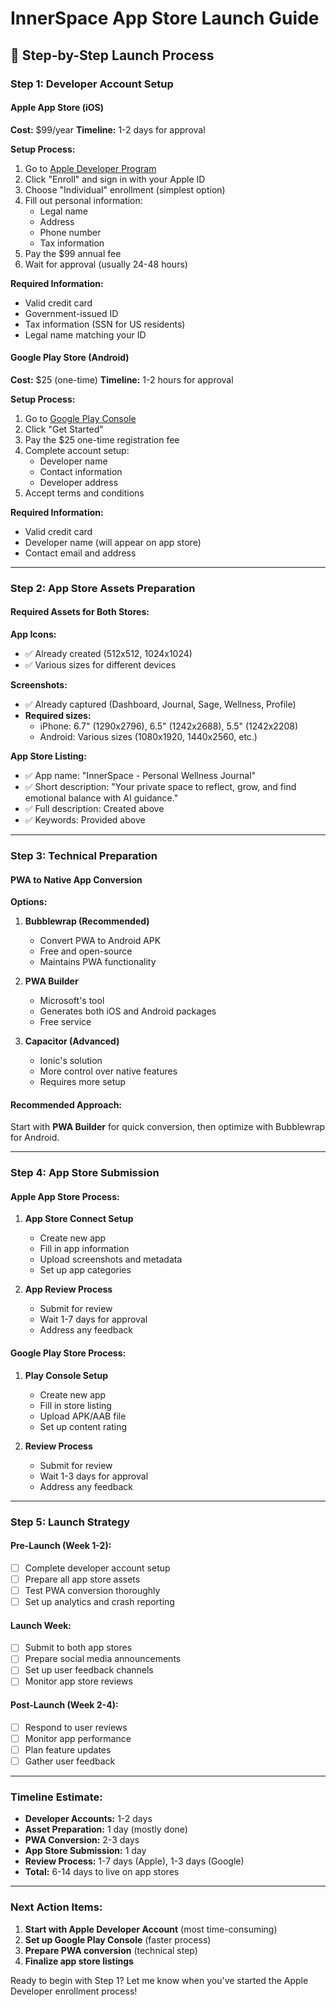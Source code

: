 # InnerSpace App Store Launch Guide

## 🚀 Step-by-Step Launch Process

### Step 1: Developer Account Setup

#### Apple App Store (iOS)
**Cost:** $99/year
**Timeline:** 1-2 days for approval

**Setup Process:**
1. Go to [Apple Developer Program](https://developer.apple.com/programs/)
2. Click "Enroll" and sign in with your Apple ID
3. Choose "Individual" enrollment (simplest option)
4. Fill out personal information:
   - Legal name
   - Address
   - Phone number
   - Tax information
5. Pay the $99 annual fee
6. Wait for approval (usually 24-48 hours)

**Required Information:**
- Valid credit card
- Government-issued ID
- Tax information (SSN for US residents)
- Legal name matching your ID

#### Google Play Store (Android)
**Cost:** $25 (one-time)
**Timeline:** 1-2 hours for approval

**Setup Process:**
1. Go to [Google Play Console](https://play.google.com/console)
2. Click "Get Started"
3. Pay the $25 one-time registration fee
4. Complete account setup:
   - Developer name
   - Contact information
   - Developer address
5. Accept terms and conditions

**Required Information:**
- Valid credit card
- Developer name (will appear on app store)
- Contact email and address

---

### Step 2: App Store Assets Preparation

#### Required Assets for Both Stores:

**App Icons:**
- ✅ Already created (512x512, 1024x1024)
- ✅ Various sizes for different devices

**Screenshots:**
- ✅ Already captured (Dashboard, Journal, Sage, Wellness, Profile)
- **Required sizes:**
  - iPhone: 6.7" (1290x2796), 6.5" (1242x2688), 5.5" (1242x2208)
  - Android: Various sizes (1080x1920, 1440x2560, etc.)

**App Store Listing:**
- ✅ App name: "InnerSpace - Personal Wellness Journal"
- ✅ Short description: "Your private space to reflect, grow, and find emotional balance with AI guidance."
- ✅ Full description: Created above
- ✅ Keywords: Provided above

---

### Step 3: Technical Preparation

#### PWA to Native App Conversion
**Options:**
1. **Bubblewrap (Recommended)**
   - Convert PWA to Android APK
   - Free and open-source
   - Maintains PWA functionality

2. **PWA Builder**
   - Microsoft's tool
   - Generates both iOS and Android packages
   - Free service

3. **Capacitor (Advanced)**
   - Ionic's solution
   - More control over native features
   - Requires more setup

#### Recommended Approach:
Start with **PWA Builder** for quick conversion, then optimize with Bubblewrap for Android.

---

### Step 4: App Store Submission

#### Apple App Store Process:
1. **App Store Connect Setup**
   - Create new app
   - Fill in app information
   - Upload screenshots and metadata
   - Set up app categories

2. **App Review Process**
   - Submit for review
   - Wait 1-7 days for approval
   - Address any feedback

#### Google Play Store Process:
1. **Play Console Setup**
   - Create new app
   - Fill in store listing
   - Upload APK/AAB file
   - Set up content rating

2. **Review Process**
   - Submit for review
   - Wait 1-3 days for approval
   - Address any feedback

---

### Step 5: Launch Strategy

#### Pre-Launch (Week 1-2):
- [ ] Complete developer account setup
- [ ] Prepare all app store assets
- [ ] Test PWA conversion thoroughly
- [ ] Set up analytics and crash reporting

#### Launch Week:
- [ ] Submit to both app stores
- [ ] Prepare social media announcements
- [ ] Set up user feedback channels
- [ ] Monitor app store reviews

#### Post-Launch (Week 2-4):
- [ ] Respond to user reviews
- [ ] Monitor app performance
- [ ] Plan feature updates
- [ ] Gather user feedback

---

### Timeline Estimate:
- **Developer Accounts:** 1-2 days
- **Asset Preparation:** 1 day (mostly done)
- **PWA Conversion:** 2-3 days
- **App Store Submission:** 1 day
- **Review Process:** 1-7 days (Apple), 1-3 days (Google)
- **Total:** 6-14 days to live on app stores

---

### Next Action Items:
1. **Start with Apple Developer Account** (most time-consuming)
2. **Set up Google Play Console** (faster process)
3. **Prepare PWA conversion** (technical step)
4. **Finalize app store listings**

Ready to begin with Step 1? Let me know when you've started the Apple Developer enrollment process! 